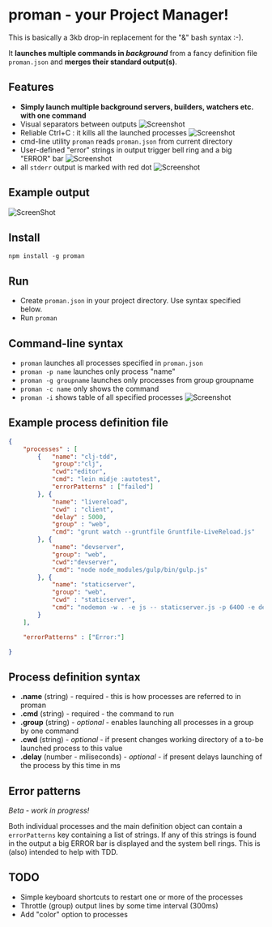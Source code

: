 # proman - your Project Manager!

This is basically a 3kb drop-in replacement for the "&" bash syntax :-).

It **launches multiple commands in *background*** from a fancy definition file `proman.json` and **merges their standard output(s)**.

## Features

- **Simply launch multiple background servers, builders, watchers etc. with one command**
- Visual separators between outputs
![Screenshot](http://cl.ly/image/1j3M3a0e2R20/Ember%20Library%20Mediator.png)
- Reliable Ctrl+C : it kills all the launched processes
![Screenshot](http://f.cl.ly/items/1U213y2T462C3S242k23/Ember%20Library%20Mediator.png)
- cmd-line utility `proman` reads `proman.json` from current directory
- User-defined "error" strings in output trigger bell ring and a big "ERROR" bar
![Screenshot](http://cl.ly/image/1W0m1k3K2q0b/Ember.png)
- all `stderr` output is marked with red dot
![Screenshot](http://cl.ly/image/3Y2s2D3C2U0q/Ember%20Library%20Mediator.png)

## Example output

![ScreenShot](http://cl.ly/SKyK/1.%20node%20pm.js%20(node)%20(via%20Ember).png)

## Install

`npm install -g proman`

## Run

- Create `proman.json` in your project directory. Use syntax specified below.
- Run `proman`

## Command-line syntax

- `proman` launches all processes specified in `proman.json`
- `proman -p name` launches only process "name"
- `proman -g groupname` launches only processes from group groupname
- `proman -c name` only shows the command
- `proman -i` shows table of all specified processes
	![Screenshot](http://cl.ly/image/18141J2B0U0M/Ember.png)

## Example process definition file

```json
{
    "processes" : [
        {   "name": "clj-tdd",
            "group":"clj",
            "cwd":"editor",
            "cmd": "lein midje :autotest",
            "errorPatterns" : ["failed"]
        }, {
            "name": "livereload",
            "cwd" : "client",
            "delay" : 5000,
            "group" : "web",
            "cmd": "grunt watch --gruntfile Gruntfile-LiveReload.js"
        }, {
            "name": "devserver",
            "group": "web",
            "cwd":"devserver",
            "cmd": "node node_modules/gulp/bin/gulp.js"
        }, {
            "name": "staticserver",
            "group": "web",
            "cwd" : "staticserver",
            "cmd": "nodemon -w . -e js -- staticserver.js -p 6400 -e development -s ../client/build"
        }
    ],

    "errorPatterns" : ["Error:"]

}
```
## Process definition syntax

- **.name** (string) - required -  this is how processes are referred to in proman
- **.cmd** (string) - required - the command to run
- **.group** (string) - *optional* - enables launching all processes in a group by one command
- **.cwd** (string) - *optional* - if present changes working directory of a to-be launched process to this value
- **.delay** (number - miliseconds) - *optional* - if present delays launching of the process by this time in ms

## Error patterns

*Beta - work in progress!*

Both individual processes and the main definition object can contain a `errorPatterns` key containing a list of strings. If any of this strings is found in the output a big ERROR bar is displayed and the system bell rings. This is (also) intended to help with TDD.

## TODO

- Simple keyboard shortcuts to restart one or more of the processes
- Throttle (group) output lines by some time interval (300ms)
- Add "color" option to processes
